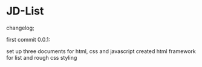 # JD-List

changelog;

first commit 0.0.1:

set up three documents for html, css and javascript
created html framework for list and rough css styling